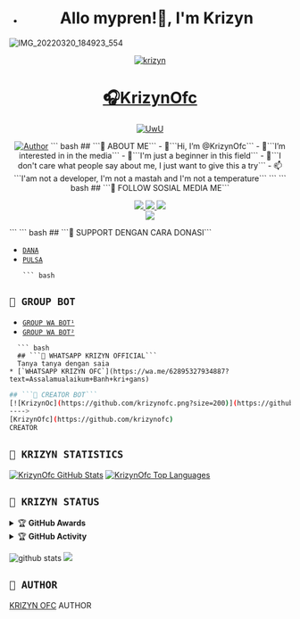 - <h1 align="center">Allo mypren!👋, I'm Krizyn</h1>
![IMG_20220320_184923_554](https://user-images.githubusercontent.com/107316046/173377434-99bdde10-39d0-427d-bde2-89c04c4ed09a.jpg)

<p align="center">
  <a href="https://ibb.co/QQX130c"><img src="http://readme-typing-svg.herokuapp.com?color=1C71FA&center=true&vCenter=true&multiline=false&lines=I'Am+learning+Java+Script+?+From+Indonesia.;I'am+Not+Programmer." alt="krizyn">

</p>
<h1 align="center">🎧KrizynOfc</h1>
<p align="center">
  <a href="https://github.com/krizynofc"><img src="http://readme-typing-svg.herokuapp.com?color=FFFFFF&center=true&vCenter=true&multiline=false&lines=Hello+Guys!+Im+owner+Krizyn;My+Name+is+🎧 Krizyn;Learning+JavaScript!;Please+Support+Me+With+Donate;🥰" alt="UwU">
</p>

<p align="center">
<a href="https://github.com/krizynofc"><img title="Author" src="https://img.shields.io/badge/Krizyn-Ofc-blue.svg?style=for-the-badge&logo=github"></a>
  ``` bash
## ```📮 ABOUT ME```
- 👋```Hi, I’m @KrizynOfc```
- 👀```I’m interested in in the media```
- 🌱```I'm just a beginner in this field```
- 💞️```I don't care what people say about me, I just want to give this a try```
- 📫```I'am not a developer, I'm not a mastah and I'm not a temperature```
```
``` bash
## ```📮 FOLLOW SOSIAL MEDIA ME```
<p align="center">
<a href="https://instagram.com/mhdfakri_"><img src="https://img.shields.io/badge/INSTAGRAM-E4405F?style=for-the-badge&logo=instagram&logoColor=white"/> 
<a href="https://wa.me/62895328590064"><img src="https://img.shields.io/badge/WhatsApp-25D366?style=for-the-badge&logo=whatsapp&logoColor=white" />
<a href="https://youtube.com/c/hokenbeusz"><img src="https://img.shields.io/badge/YOUTUBE Krizyn-ff0000?style=for-the-badge&logo=youtube&logoColor=ff000000&link=https://youtube.com/c/hokenbeusz" /><br>
<a href="https://tiktok.com/@unfaedahkan"><img src="https://img.shields.io/badge/TIKTOK-black?style=for-the-badge&logo=tiktok&logoColor=ff000000&link=https://tiktok.com/@unfaedahkan" /></a>
</p>
```
  ``` bash
## ```📮 SUPPORT DENGAN CARA DONASI```

- [`DANA`](https://wa.me/62895327934887?text=banh+ini+nomor+nya+kah+081360482998+?)
- [`PULSA`](https://wa.me/62895327934887?text=banh+ini+nomor+nya+kah+081360482998+?)
  ```
  ``` bash
## ```📮 GROUP BOT```

- [`GROUP WA BOT¹`](https://chat.whatsapp.com/FS6IskiHkx2GHrCbA0N6xE)
- [`GROUP WA BOT²`](https://chat.whatsapp.com/Bxh7drkyComK7vhvS9gyUr)
```
  ``` bash
  ## ```📮 WHATSAPP KRIZYN OFFICIAL```
  Tanya tanya dengan saia
* [`WHATSAPP KRIZYN OFC`](https://wa.me/62895327934887?text=Assalamualaikum+Banh+kri+gans)
```
  ``` bash
  ## ```📮 CREATOR BOT```
 [![KrizynOc](https://github.com/krizynofc.png?size=200)](https://github.com/krizynofc) 
---->
[KrizynOfc](https://github.com/krizynofc) 
 CREATOR
 ``` 
  
## ```📮 KRIZYN STATISTICS```

[![KrizynOfc GitHub Stats](https://github-readme-stats.vercel.app/api?username=krizynofc&show_icons=true&hide=issues&theme=radical)](https://github-readme-stats.vercel.app)
[![KrizynOfc Top Languages](https://github-readme-stats.vercel.app/api/top-langs?username=KrizynOfc&layout=compact&theme=radical)](https://github-readme-stats.vercel.app)

  ## ```📮 KRIZYN STATUS```
  
 <details>
    <summary>&#127942 <b>GitHub Awards</b></summary><br/>

![Github Trophy](https://github-profile-trophy.vercel.app/?username=KrizynOfc)

</details>

<details>
    <summary>&#127942 <b>GitHub Activity</b></summary><br/>

![Metrics](https://metrics.lecoq.io/krizynOfc template=classic&repositories.forks=true&languages=1&languages.colors=github&languages.threshold=0%25&config.timezone=Asia%2FJakarta)

</details> 

![github stats](https://github-readme-stats.vercel.app/api?username=KrizynOfc&show_icons=true)
<img src="https://github-readme-stats.vercel.app/api/top-langs/?username=krizynofc&theme=vue">


## ```📮 AUTHOR```
 
  [KRIZYN OFC](https://github.com/krizynofc)
 AUTHOR

<!---
I LOVE YOU GUYS
--->
